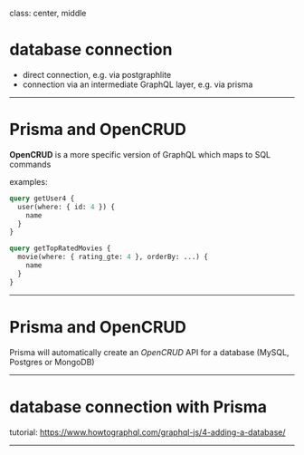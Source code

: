 class: center, middle

# database connection

- direct connection, e.g. via postgraphlite
- connection via an intermediate GraphQL layer, e.g. via prisma

---

# Prisma and OpenCRUD

**OpenCRUD** is a more specific version of GraphQL which maps to SQL commands

examples:

```graphql
query getUser4 {
  user(where: { id: 4 }) {
    name
  }
}
```

```graphql
query getTopRatedMovies {
  movie(where: { rating_gte: 4 }, orderBy: ...) {
    name
  }
}
```

---

# Prisma and OpenCRUD

Prisma will automatically create an _OpenCRUD_ API for a database (MySQL, Postgres or MongoDB)

---

# database connection with Prisma

tutorial: https://www.howtographql.com/graphql-js/4-adding-a-database/

---
